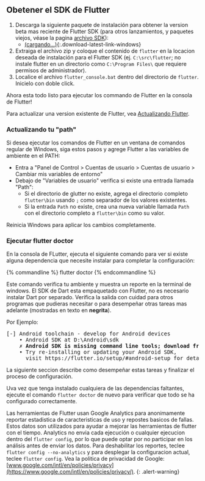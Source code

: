 ## Obetener el SDK de Flutter

1. Descarga la siguiente paquete de instalación para obtener la version beta mas reciente de 
Flutter SDK (para otros lanzamientos, y paquetes viejos, véase la pagina [archivo 
SDK](/sdk-archive/)):
    * [(cargando...)](#){:.download-latest-link-windows}
1. Extraiga el archivo zip y coloque el contenido de `flutter` en la locacion
   deseada de instalación para el Flutter SDK (ej. `C:\src\flutter`; no instale
   flutter en un directorio como `C:\Program Files\` que requiere permisos de administrador).
1. Localice el archivo `flutter_console.bat` dentro del directorio de `flutter`. Inicielo con doble click.

Ahora esta todo listo para ejecutar los commando de Flutter en la consola de Flutter!

Para actualizar una version existente de Flutter, vea [Actualizando Flutter](/upgrading/).

### Actualizando tu "path"

Si desea ejecutar los comandos de Flutter en un ventana de comandos regular de Windows, siga
estos pasos y agrege Flutter a las variables de ambiente en el PATH:

* Entra a "Panel de Control > Cuentas de usuario > Cuentas de usuario > Cambiar mis variables de entorno"
* Debajo de "Variables de usuario" verifica si existe una entrada llamada "Path":
    * Si el directorio de glutter no existe, agrega el directorio completo `flutter\bin` usando `;`
      como separador de los valores existentes.
    * Si la entrada `Path` no existe, crea una nueva variable llamada `Path` con el 
      directorio completo a `flutter\bin` como su valor.

Reinicia Windows para aplicar los cambios completamente.

### Ejecutar flutter doctor

En la consola de FLutter, ejecuta el siguiente comando para
ver si existe alguna dependencia que necesite instalar para completar la configuración:

{% commandline %}
flutter doctor
{% endcommandline %}

Este comando verifica tu ambiente y muestra un reporte en la terminal de windows.
El SDK de Dart esta empaquetado con Flutter, no es necesario instalar Dart por separado.
Verifica la salida con cuidad para otros programas que pudieras necesitar o para 
desempeñar otras tareas mas adelante (mostradas en texto en **negrita**).

Por Ejemplo:
<pre>
[-] Android toolchain - develop for Android devices
    • Android SDK at D:\Android\sdk
    <strong>✗ Android SDK is missing command line tools; download from https://goo.gl/XxQghQ</strong>
    • Try re-installing or updating your Android SDK,
      visit https://flutter.io/setup/#android-setup for detailed instructions.
</pre>

La siguiente seccion describe como desempeñar estas tareas y finalizar el proceso de configuración.

Uva vez que tenga instalado cualquiera de las dependencias faltantes, ejecute el comando `flutter doctor`
de nuevo para verificar que todo se ha configurado correctamente.

Las herramientas de Flutter usan Google Analytics para anonimamente reportar estadistica de 
caracteristicas de uso y repostes basicos de fallas. Estos datos son utilizados para ayudar 
a mejorar las herramientas de flutter con el tiempo.
Analytics no envia cada ejecución o cualquier ejecucion dentro del `flutter config`,
por lo que puede optar por no participar en los análisis antes de enviar los datos. 
Para deshabilitar los reportes, teclee `flutter config --no-analytics` y para desplegar la
configuracion actual, teclee `flutter config`. 
Vea la politica de privacidad de Google: [www.google.com/intl/en/policies/privacy](https://www.google.com/intl/en/policies/privacy/).
{: .alert-warning}
